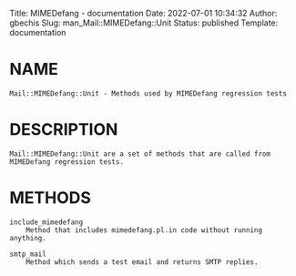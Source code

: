 Title: MIMEDefang - documentation
Date: 2022-07-01 10:34:32
Author: gbechis
Slug: man_Mail::MIMEDefang::Unit
Status: published
Template: documentation

# NAME
    Mail::MIMEDefang::Unit - Methods used by MIMEDefang regression tests

# DESCRIPTION
    Mail::MIMEDefang::Unit are a set of methods that are called from
    MIMEDefang regression tests.

# METHODS
    include_mimedefang
        Method that includes mimedefang.pl.in code without running anything.

    smtp_mail
        Method which sends a test email and returns SMTP replies.
